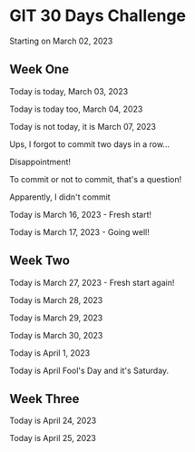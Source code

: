 # GIT 30 Days Challenge

Starting on March 02, 2023

## Week One
Today is today, March 03, 2023

Today is today too, March 04, 2023

Today is not today, it is March 07, 2023

Ups, I forgot to commit two days in a row...

Disappointment!

To commit or not to commit, that's a question!

Apparently, I didn't commit

Today is March 16, 2023 - Fresh start!

Today is March 17, 2023 - Going well!

## Week Two
Today is March 27, 2023 - Fresh start again!

Today is March 28, 2023

Today is March 29, 2023

Today is March 30, 2023

Today is April 1, 2023

Today is April Fool's Day and it's Saturday.

## Week Three
Today is April 24, 2023

Today is April 25, 2023